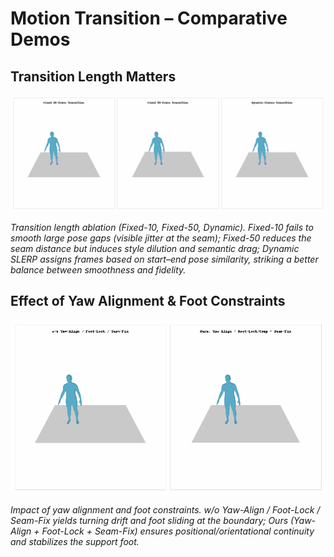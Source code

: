 # Motion Transition – Comparative Demos

## Transition Length Matters
![Fixed10 / Fixed50 / Dynamic](Transition_time_comparison.gif)

*Transition length ablation (Fixed-10, Fixed-50, Dynamic).
Fixed-10 fails to smooth large pose gaps (visible jitter at the seam);
Fixed-50 reduces the seam distance but induces style dilution and semantic drag;
Dynamic SLERP assigns frames based on start–end pose similarity, striking a better balance between smoothness and fidelity.*

## Effect of Yaw Alignment & Foot Constraints
![w/o vs ours](transition_compare.gif)

*Impact of yaw alignment and foot constraints.
w/o Yaw-Align / Foot-Lock /  Seam-Fix yields turning drift and foot sliding at the boundary;
Ours (Yaw-Align + Foot-Lock + Seam-Fix) ensures positional/orientational continuity and stabilizes the support foot.*
